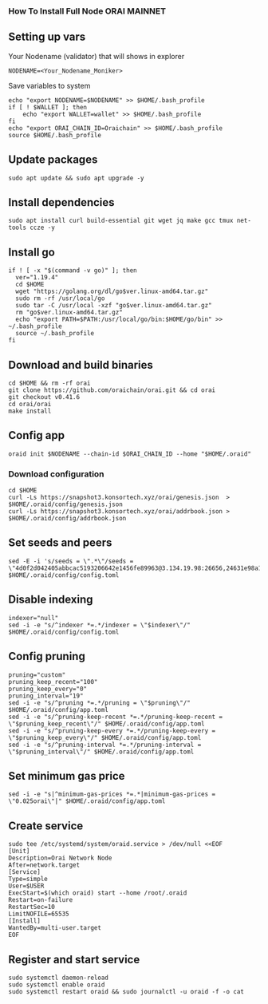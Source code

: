

### How To Install Full Node ORAI MAINNET
## Setting up vars
Your Nodename (validator) that will shows in explorer
```
NODENAME=<Your_Nodename_Moniker>
```

Save variables to system
```
echo "export NODENAME=$NODENAME" >> $HOME/.bash_profile
if [ ! $WALLET ]; then
	echo "export WALLET=wallet" >> $HOME/.bash_profile
fi
echo "export ORAI_CHAIN_ID=Oraichain" >> $HOME/.bash_profile
source $HOME/.bash_profile
```

## Update packages
```
sudo apt update && sudo apt upgrade -y
```

## Install dependencies
```
sudo apt install curl build-essential git wget jq make gcc tmux net-tools ccze -y
```

## Install go
```
if ! [ -x "$(command -v go)" ]; then
  ver="1.19.4"
  cd $HOME
  wget "https://golang.org/dl/go$ver.linux-amd64.tar.gz"
  sudo rm -rf /usr/local/go
  sudo tar -C /usr/local -xzf "go$ver.linux-amd64.tar.gz"
  rm "go$ver.linux-amd64.tar.gz"
  echo "export PATH=$PATH:/usr/local/go/bin:$HOME/go/bin" >> ~/.bash_profile
  source ~/.bash_profile
fi
```

## Download and build binaries
```
cd $HOME && rm -rf orai
git clone https://github.com/oraichain/orai.git && cd orai
git checkout v0.41.6
cd orai/orai
make install
```

## Config app
```
oraid init $NODENAME --chain-id $ORAI_CHAIN_ID --home "$HOME/.oraid"
```

### Download configuration
```
cd $HOME
curl -Ls https://snapshot3.konsortech.xyz/orai/genesis.json  > $HOME/.oraid/config/genesis.json
curl -Ls https://snapshot3.konsortech.xyz/orai/addrbook.json > $HOME/.oraid/config/addrbook.json
```

## Set seeds and peers
```
sed -E -i 's/seeds = \".*\"/seeds = \"4d0f2d042405abbcac5193206642e1456fe89963@3.134.19.98:26656,24631e98a167492fd4c92c582cee5fd6fcd8ad59@162.55.253.58:26656,bf083c57ed53a53ccd31dc160d69063c73b340e9@3.17.175.62:26656,35c1f999d67de56736b412a1325370a8e2fdb34a@5.189.169.99:26656,5ad3b29bf56b9ba95c67f282aa281b6f0903e921@64.225.53.108:26656,d091cabe3584cb32043cc0c9199b0c7a5b68ddcb@seed.orai.synergynodes.com:26656\"/' $HOME/.oraid/config/config.toml
```

## Disable indexing
```
indexer="null"
sed -i -e "s/^indexer *=.*/indexer = \"$indexer\"/" $HOME/.oraid/config/config.toml
```

## Config pruning
```
pruning="custom"
pruning_keep_recent="100"
pruning_keep_every="0"
pruning_interval="19"
sed -i -e "s/^pruning *=.*/pruning = \"$pruning\"/" $HOME/.oraid/config/app.toml
sed -i -e "s/^pruning-keep-recent *=.*/pruning-keep-recent = \"$pruning_keep_recent\"/" $HOME/.oraid/config/app.toml
sed -i -e "s/^pruning-keep-every *=.*/pruning-keep-every = \"$pruning_keep_every\"/" $HOME/.oraid/config/app.toml
sed -i -e "s/^pruning-interval *=.*/pruning-interval = \"$pruning_interval\"/" $HOME/.oraid/config/app.toml
```

## Set minimum gas price
```
sed -i -e "s|^minimum-gas-prices *=.*|minimum-gas-prices = \"0.025orai\"|" $HOME/.oraid/config/app.toml

```

## Create service
```
sudo tee /etc/systemd/system/oraid.service > /dev/null <<EOF
[Unit]
Description=Orai Network Node
After=network.target
[Service]
Type=simple
User=$USER
ExecStart=$(which oraid) start --home /root/.oraid
Restart=on-failure
RestartSec=10
LimitNOFILE=65535
[Install]
WantedBy=multi-user.target
EOF
```

## Register and start service
```
sudo systemctl daemon-reload
sudo systemctl enable oraid
sudo systemctl restart oraid && sudo journalctl -u oraid -f -o cat
```
